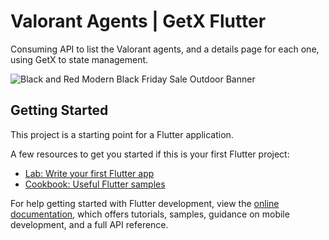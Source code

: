 # Valorant Agents | GetX Flutter

Consuming API to list the Valorant agents, and a details page for each one, using GetX to state management.

![Black and Red Modern Black Friday Sale Outdoor Banner](https://github.com/gabrielviannadev/getx_valorant_agents/assets/61065553/3ef13dc0-b31e-4b2f-bf0f-83092cdc04cc)

## Getting Started

This project is a starting point for a Flutter application.

A few resources to get you started if this is your first Flutter project:

- [Lab: Write your first Flutter app](https://docs.flutter.dev/get-started/codelab)
- [Cookbook: Useful Flutter samples](https://docs.flutter.dev/cookbook)

For help getting started with Flutter development, view the
[online documentation](https://docs.flutter.dev/), which offers tutorials,
samples, guidance on mobile development, and a full API reference.
